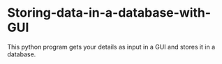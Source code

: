 # Storing-data-in-a-database-with-GUI
This python program gets your details as input in a GUI and stores it in a database.
